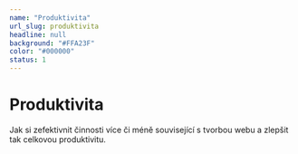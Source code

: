 ```yaml
---
name: "Produktivita"
url_slug: produktivita
headline: null
background: "#FFA23F"
color: "#000000"
status: 1
---
```


# Produktivita

Jak si zefektivnit činnosti více či méně související s tvorbou webu a zlepšit tak celkovou produktivitu.

